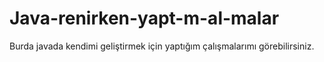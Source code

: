 # Java-renirken-yapt-m-al-malar
Burda javada kendimi geliştirmek için yaptığım çalışmalarımı görebilirsiniz.
